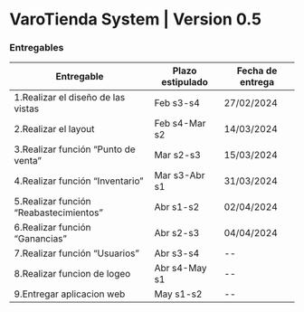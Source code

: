 # VaroTienda System | Version 0.5


### Entregables
| Entregable  | Plazo estipulado | Fecha de entrega | 
| ------------- | ------------- | ------------- | 
| 1.Realizar el diseño de las vistas | Feb s3-s4  | 27/02/2024 |
| 2.Realizar el layout | Feb s4-Mar s2 | 14/03/2024 |
| 3.Realizar función “Punto de venta” | Mar s2-s3  | 15/03/2024 |
| 4.Realizar función “Inventario” | Mar s3-Abr s1 | 31/03/2024 |
| 5.Realizar función “Reabastecimientos” | Abr s1-s2 | 02/04/2024 |
| 6.Realizar función “Ganancias” | Abr s2-s3 | 04/04/2024 |
| 7.Realizar función “Usuarios” | Abr s3-s4 | -- |
| 8.Realizar funcion de logeo | Abr s4-May s1 | -- |
| 9.Entregar aplicacion web | May s1-s2 | -- |






